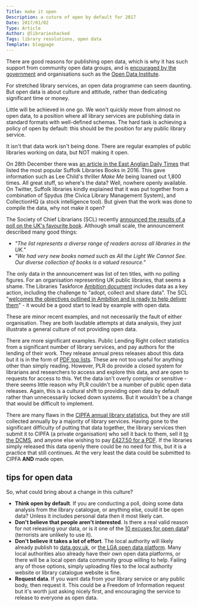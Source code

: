 ```yaml
---
Title: make it open
Description: a cuture of open by default for 2017
Date: 2017/01/02
Type: Article
Author: @librarieshacked
Tags: library resolutions, open data
Template: blogpage
---
```


There are good reasons for publishing open data, which is why it has such support from community open data groups, and is [encouraged by the government](https://www.gov.uk/government/publications/open-data-white-paper-unleashing-the-potential) and organisations such as the [Open Data Institute](http://theodi.org/).

For stretched library services, an open data programme can seem daunting.  But open data is about culture and attitude, rather than dedicating significant time or money.

Little will be achieved in one go.  We won't quickly move from almost no open data, to a position where all library services are publishing data in standard formats with well-defined schemas.  The hard task is achieving a policy of open by default:  this should be the position for any public library service.

It isn't that data work isn't being done.  There are regular examples of public libraries working on data, but NOT making it open.

On 28th December there was [an article in the East Anglian Daily Times](http://www.eadt.co.uk/news/lee_child_s_make_me_and_roald_dahl_s_the_bfg_are_most_popular_suffolk_library_books_in_2016_1_4830148) that listed the most popular Suffolk Libraries Books in 2016.  This gave information such as Lee Child's thriller *Make Me* being loaned out 1,800 times.  All great stuff, so where's the data?  Well, nowhere openly available.  On Twitter, Suffolk libraries kindly explained that it was put together from a combination of Spydus (the Civica Library Management System), and CollectionHQ (a stock intelligence tool).  But given that the work was done to compile the data, why not make it open?

The Society of Chief Librarians (SCL) recently [announced the results of a poll on the UK's favourite book](http://goscl.com/pride-and-prejudice-named-uks-favourite-book/).  Although small scale, the announcement described many good things:  

- *"The list represents a diverse range of readers across all libraries in the UK."*
- *"We had very new books named such as All the Light We Cannot See. Our diverse collection of books is a valued resource."*

The only data in the announcement was list of ten titles, with no polling figures.  For an organisation representing UK public libraries, that seems a shame.  The Libraries Taskforce [Ambition document](https://www.gov.uk/government/publications/libraries-deliver-ambition-for-public-libraries-in-england-2016-to-2021/libraries-deliver-ambition-for-public-libraries-in-england-2016-to-2021) includes data as a key action, including the challenge to "adopt, collect and share data".  The SCL "[welcomes the objectives outlined in Ambition and is ready to help deliver them](http://goscl.com/scl-response-to-libraries-deliver-ambition-for-public-libraries-in-england-2016-2021-2/)" - it would be a good start to lead by example with open data.

These are minor recent examples, and not necessarily the fault of either organisation.  They are both laudable attempts at data analysis, they just illustrate a general culture of not providing open data.

There are more significant examples.  Public Lending Right collect statistics from a significant number of library services, and pay authors for the lending of their work.  They release annual press releases about this data but it is in the form of [PDF top lists](https://www.plr.uk.com/mediaCentre/mostBorrowedAuthors/mostBorrowedAuthors.htm).  These are not too useful for anything other than simply reading.  However, PLR do provide a closed system for librarians and researchers to access and explore this data, and are open to requests for access to this.  Yet the data isn't overly complex or sensitive - there seems little reason why PLR couldn't be a number of public open data releases.  Again, this is a cultural shift to providing open data by default rather than unnecessarily locked down systems.  But it wouldn't be a change that would be difficult to implement.

There are many flaws in the [CIPFA annual library statistics](http://www.cipfa.org/services/statistics/comparative-profiles/public-libraries), but they are still collected annually by a majority of library services.  Having gone to the significant difficulty of putting that data together, the library services then submit it to CIPFA (a private organisation) who sell it back to them, sell it [to the DCMS](http://www.cipfastats.net/news/newsstory.asp?content=17410), and anyone else wishing to pay [£427.50 for a PDF](http://www.cipfa.org/policy-and-guidance/publications/c/cipfa-library-profile-2016).  If the libraries simply released this data openly there could be no need for this, but it is a practice that still continues.  At the very least the data could be submitted to CIPFA **AND** made open.

## tips for open data

So, what could bring about a change in this culture?

- **Think open by default**.  If you are conducting a poll, doing some data analysis from the library catalogue, or anything else, could it be open data?  Unless it includes personal data then it most likely can.
- **Don't believe that people aren't interested**.  Is there a real valid reason for not releasing your data, or is it one of the [10 excuses for open data](http://myeinsteinjob.blogspot.co.uk/2014/03/top-10-excuses-to-not-open-data.html)? (terrorists are unlikely to use it).
- **Don't believe it takes a lot of effort**.  The local authority will likely already publish to [data.gov.uk](https://data.gov.uk/), or [the LGA open data platform](http://opendata.esd.org.uk/).  Many local authorities also already have their own open data platforms, or there will be a local open data community group willing to help.  Failing any of those options, simply uploading files to the local authority website or library catalogue website is fine.
- **Request data**.  If you want data from your library service or any public body, then request it.  This could be a Freedom of Information request but it's worth just asking nicely first, and encouraging the service to release to everyone as open data.